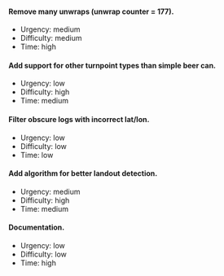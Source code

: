#### Remove many unwraps (unwrap counter = 177). 
  - Urgency: medium
  - Difficulty: medium
  - Time: high
#### Add support for other turnpoint types than simple beer can. 
  - Urgency: low
  - Difficulty: high
  - Time: medium
#### Filter obscure logs with incorrect lat/lon. 
  - Urgency: low
  - Difficulty: low
  - Time: low
#### Add algorithm for better landout detection. 
  - Urgency: medium
  - Difficulty: high
  - Time: medium
#### Documentation. 
  - Urgency: low
  - Difficulty: low
  - Time: high
